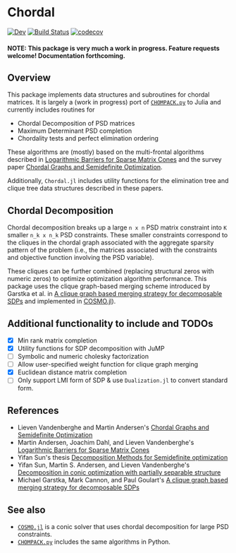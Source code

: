 # Chordal
[![Dev](https://img.shields.io/badge/docs-dev-blue.svg)](https://tjdiamandis.github.io/Chordal.jl/dev)
[![Build Status](https://github.com/tjdiamandis/Chordal.jl/workflows/CI/badge.svg)](https://github.com/tjdiamandis/Chordal.jl/actions)
[![codecov](https://codecov.io/gh/tjdiamandis/Chordal.jl/branch/main/graph/badge.svg?token=ZPW6OXSD9A)](https://codecov.io/gh/tjdiamandis/Chordal.jl)

#### NOTE: This package is very much a work in progress. Feature requests welcome! Documentation forthcoming.

## Overview
This package implements data structures and subroutines for chordal matrices. It is largely a (work in progress) port of [`CHOMPACK.py`](https://chompack.readthedocs.io/en/latest/) to Julia and currently includes routines for
- Chordal Decomposition of PSD matrices
- Maximum Determinant PSD completion
- Chordality tests and perfect elimination ordering

These algorithms are (mostly) based on the multi-frontal algorithms described in [Logarithmic Barriers for Sparse Matrix Cones](https://arxiv.org/abs/1203.2742) and the survey paper [Chordal Graphs and Semidefinite Optimization](https://www.seas.ucla.edu/~vandenbe/publications/chordalsdp.pdf).

Additionally, `Chordal.jl` includes utility functions for the elimination tree and clique tree data structures described in these papers.


## Chordal Decomposition
Chordal decomposition breaks up a large `n x n` PSD matrix constraint into `K` smaller `n_k x n_k` PSD constraints. These smaller constraints correspond to the cliques in the chordal graph associated with the aggregate sparsity pattern of the problem (i.e., the matrices associated with the constraints and objective function involving the PSD variable).

These cliques can be further combined (replacing structural zeros with numeric zeros) to optimize optimization algorithm performance. This package uses the clique graph-based merging scheme introduced by Garstka et al. in [A clique graph based merging strategy for decomposable SDPs](https://arxiv.org/abs/1911.05615) and implemented in [COSMO.jl](https://github.com/oxfordcontrol/COSMO.jl)).


## Additional functionality to include and TODOs
- [X] Min rank matrix completion
- [X] Utility functions for SDP decomposition with JuMP
- [ ] Symbolic and numeric cholesky factorization
- [ ] Allow user-specified weight function for clique graph merging
- [X] Euclidean distance matrix completion
- [ ] Only support LMI form of SDP & use `Dualization.jl` to convert standard form.

## References
- Lieven Vandenberghe and Martin Andersen's [Chordal Graphs and Semidefinite Optimization](https://www.seas.ucla.edu/~vandenbe/publications/chordalsdp.pdf)
- Martin Andersen, Joachim Dahl, and Lieven Vandenberghe's [Logarithmic Barriers for Sparse Matrix Cones](https://arxiv.org/abs/1203.2742)
- Yifan Sun's thesis [Decomposition Methods for Semidefinite optimization](https://escholarship.org/content/qt1cv6981p/qt1cv6981p.pdf)
- Yifan Sun, Martin S. Andersen, and Lieven Vandenberghe's [Decomposition in conic optimization with partially separable structure](https://arxiv.org/abs/1306.0057)
- Michael Garstka, Mark Cannon, and Paul Goulart's [A clique graph based merging strategy for decomposable SDPs](https://arxiv.org/abs/1911.05615)


## See also
- [`COSMO.jl`](https://github.com/oxfordcontrol/COSMO.jl) is a conic solver that uses chordal decomposition for large PSD constraints.
- [`CHOMPACK.py`](https://github.com/cvxopt/chompack) includes the same algorithms in Python.
